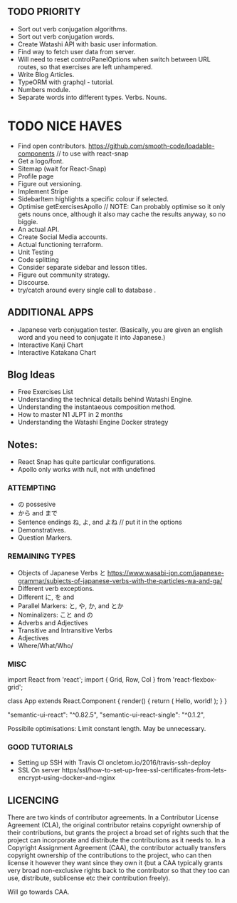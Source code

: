 ## TODO PRIORITY 
- Sort out verb conjugation algorithms.
- Sort out verb conjugation words.
- Create Watashi API with basic user information.
- Find way to fetch user data from server.
- Will need to reset controlPanelOptions when switch between URL routes, so that exercises are left unhampered.
- Write Blog Articles.
- TypeORM with graphql - tutorial.
- Numbers module.
- Separate words into different types. Verbs. Nouns. 

# TODO NICE HAVES 
- Find open contributors. 
  https://github.com/smooth-code/loadable-components // to use with react-snap
- Get a logo/font.
- Sitemap (wait for React-Snap)
- Profile page
- Figure out versioning.
- Implement Stripe
- SidebarItem highlights a specific colour if selected. 
- Optimise getExercisesApollo // NOTE: Can probably optimise so it only gets nouns once, although it also may cache the results anyway, so no biggie.
- An actual API.
- Create Social Media accounts. 
- Actual functioning terraform. 
- Unit Testing
- Code splitting
- Consider separate sidebar and lesson titles.
- Figure out community strategy.
- Discourse.
- try/catch around every single call to database .

## ADDITIONAL APPS
- Japanese verb conjugation tester. (Basically, you are given an english word and you need to conjugate it into Japanese.)
- Interactive Kanji Chart
- Interactive Katakana Chart

## Blog Ideas

- Free Exercises List
- Understanding the technical details behind Watashi Engine.
- Understanding the instantaeous composition method.
- How to master N1 JLPT in 2 months
- Understanding the Watashi Engine Docker strategy

## Notes: 

- React Snap has quite particular configurations. 
- Apollo only works with null, not with undefined

### ATTEMPTING
- の possesive
- から and まで
- Sentence endings ね, よ, and よね // put it in the options
- Demonstratives.
- Question Markers.

### REMAINING TYPES
- Objects of Japanese Verbs と https://www.wasabi-jpn.com/japanese-grammar/subjects-of-japanese-verbs-with-the-particles-wa-and-ga/
- Different verb exceptions.
- Different に, を and
- Parallel Markers: と, や, か, and とか
- Nominalizers: こと and の
- Adverbs and Adjectives
- Transitive and Intransitive Verbs
- Adjectives
- Where/What/Who/

### MISC

import React from 'react'; import { Grid, Row, Col } from 'react-flexbox-grid';

class App extends React.Component { render() { return ( Hello, world! ); } }

"semantic-ui-react": "^0.82.5", "semantic-ui-react-single": "^0.1.2",

Possibile optimisations: Limit constant length. May be unnecessary.

### GOOD TUTORIALS 

- Setting up SSH with Travis CI oncletom.io/2016/travis-ssh-deploy
- SSL On server https/ssl/how-to-set-up-free-ssl-certificates-from-lets-encrypt-using-docker-and-nginx
  

## LICENCING

There are two kinds of contributor agreements. In a Contributor License Agreement (CLA), the original contributor retains copyright ownership of their contributions, but grants the project a broad set of rights such that the project can incorporate and distribute the contributions as it needs to. In a Copyright Assignment Agreement (CAA), the contributor actually transfers copyright ownership of the contributions to the project, who can then license it however they want since they own it (but a CAA typically grants very broad non-exclusive rights back to the contributor so that they too can use, distribute, sublicense etc their contribution freely).

Will go towards CAA. 

